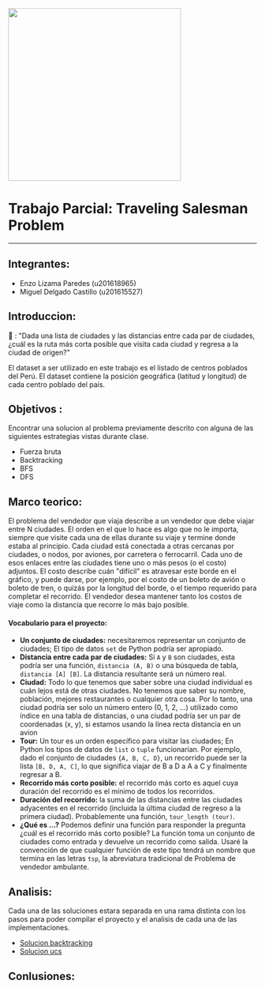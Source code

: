 <img src="https://cdn-images-1.medium.com/max/1600/1*by3MgdkmamEAxlCaIH68Xg.jpeg" height="350px" align="center"/>

# Trabajo Parcial: Traveling Salesman Problem
---
## Integrantes:
- Enzo Lizama Paredes (u201618965)
- Miguel Delgado Castillo (u201615527)

## Introduccion:

:thinking: : "Dada una lista de ciudades y las distancias entre cada par de ciudades, ¿cuál es la ruta más corta posible que visita cada ciudad y regresa a la ciudad de origen?"

El dataset a ser utilizado en este trabajo es el listado de centros poblados del Perú. El dataset contiene la
posición geográfica (latitud y longitud) de cada centro poblado del país.

## Objetivos :

Encontrar una solucion al problema previamente descrito con alguna de las siguientes estrategias vistas durante clase.
- Fuerza bruta
- Backtracking
- BFS
- DFS

## Marco teorico:

El problema del vendedor que viaja describe a un vendedor que debe viajar entre N ciudades. El orden en el que lo hace es algo que no le importa, siempre que visite cada una de ellas durante su viaje y termine donde estaba al principio. Cada ciudad está conectada a otras cercanas por ciudades, o nodos, por aviones, por carretera o ferrocarril. Cada uno de esos enlaces entre las ciudades tiene uno o más pesos (o el costo) adjuntos. El costo describe cuán "difícil" es atravesar este borde en el gráfico, y puede darse, por ejemplo, por el costo de un boleto de avión o boleto de tren, o quizás por la longitud del borde, o el tiempo requerido para completar el recorrido. El vendedor desea mantener tanto los costos de viaje como la distancia que recorre lo más bajo posible.

#### Vocabulario para el proyecto:

- **Un conjunto de ciudades:** necesitaremos representar un conjunto de ciudades; El tipo de datos ```set``` de Python podría ser apropiado.
- **Distancia entre cada par de ciudades:** Si ```A``` y ```B``` son ciudades, esta podría ser una función, ```distancia (A, B)``` o una búsqueda de tabla, ```distancia [A] [B]```. La distancia resultante será un número real.
- **Ciudad:** Todo lo que tenemos que saber sobre una ciudad individual es cuán lejos está de otras ciudades. No tenemos que saber su nombre, población, mejores restaurantes o cualquier otra cosa. Por lo tanto, una ciudad podría ser solo un número entero (0, 1, 2, ...) utilizado como índice en una tabla de distancias, o una ciudad podría ser un par de coordenadas (x, y), si estamos usando la línea recta distancia en un avion
- **Tour:** Un tour es un orden específico para visitar las ciudades; En Python los tipos de datos de ```list``` o ```tuple``` funcionarían. Por ejemplo, dado el conjunto de ciudades ```{A, B, C, D}```, un recorrido puede ser la lista ```[B, D, A, C]```, lo que significa viajar de B a D a A a C y finalmente regresar a B.
- **Recorrido más corto posible:** el recorrido más corto es aquel cuya duración del recorrido es el mínimo de todos los recorridos.
- **Duración del recorrido:** la suma de las distancias entre las ciudades adyacentes en el recorrido (incluida la última ciudad de regreso a la primera ciudad). Probablemente una función, ```tour_length (tour)```.
- **¿Qué es ...?** Podemos definir una función para responder la pregunta ¿cuál es el recorrido más corto posible? La función toma un conjunto de ciudades como entrada y devuelve un recorrido como salida. Usaré la convención de que cualquier función de este tipo tendrá un nombre que termina en las letras ```tsp```, la abreviatura tradicional de Problema de vendedor ambulante.

## Analisis:

Cada una de las soluciones estara separada en una rama distinta con los pasos para poder compilar el proyecto y el analisis de cada una de las implementaciones.

- [Solucion backtracking]()
- [Solucion ucs]()

## Conlusiones:

